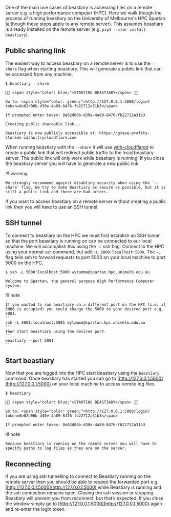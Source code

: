 
One of the main use cases of beastiary is accessing files on a remote server e.g. a high performance computer (HPC). Here we walk though the process of running beastiary on the University of Melbourne's HPC Spartan (although these steps apply to any remote server). This assumes beastiary is already installed on the remote server (e.g. `pip3 --user install beastiary`).

## Public sharing link

The easiest way to access beastiary on a remote server is to use the `--share` flag when starting beastiary. This will generate a public link that can be accessed from any machine.

<div class="termy">

```console
$ beastiary --share    

🐙🐁 <span style="color: blue;">STARTING BEASTIARY</span> 🐁🐙

Go to: <span style="color: green;">http://127.0.0.1:5000/login?token=8e02d06b-d30e-4a89-8476-fb22712a31b3</span>

If prompted enter token: 8e02d06b-d30e-4a89-8476-fb22712a31b3

Creating public shareable link...

Beastiary is now publicly accessible at: https://grave-profits-stories-idaho.trycloudflare.com
```
</div>

When running beastiary with the `--share` it will use [with-cloudflared](https://github.com/wytamma/with-cloudflared) to create a public link that will redirect public traffic to the local beastiary server. The public link will only work while beastiary is running. If you close the beastiary server you will have to generate a new public link.

!!! warning 
    
    We strongly recommend against disabling security when using the `--share` flag. We try to make Beastiary as secure as possible, but it is still a public link and there are bad actors.
    
    
If you want to access beastiary on a remote server without creating a public link then you will have to use an SSH tunnel.

## SSH tunnel

To connect to beastiary on the HPC we must first establish an SSH tunnel so that the port beastiary is running on can be connected to our local machine. We will accomplish this using the `-L` ssh flag. Connect to the HPC using your normal `ssh` command, but add `-L 5000:localhost:5000`. The `-L` flag tells ssh to forward requests to port 5000 on your local machine to port 5000 on the HPC. 

<div class="termy">

```console
$ ssh -L 5000:localhost:5000 wytamma@spartan.hpc.unimelb.edu.au

Welcome to Spartan, the general purpose High Performance Computer system.
```

</div>


!!! note
    
    If you wanted to run beastiary on a different port on the HPC (i.e. if 5000 is occupied) you could change the 5000 to your desired port e.g. 5001. 
    ```
    ssh -L 5001:localhost:5001 wytamma@spartan.hpc.unimelb.edu.au
    ```
    Then start beastiary using the desired port.
    ```
    beastiary --port 5001
    ```



## Start beastiary 

Now that you are logged into the HPC start beastiary using the `beastiary` command. Once beastiary has started you can go to [http://127.0.0.1:5000](http://127.0.0.1:5000) on your local machine to access remote log files. 

<div class="termy">

```console
$ beastiary

🐙🐁 <span style="color: blue;">STARTING BEASTIARY</span> 🐁🐙

Go to: <span style="color: green;">http://127.0.0.1:5000/login?token=8e02d06b-d30e-4a89-8476-fb22712a31b3</span>

If prompted enter token: 8e02d06b-d30e-4a89-8476-fb22712a31b3
```

</div>


!!! note

    Because beastiary is running on the remote server you will have to specify paths to log files as they are on the server. 


## Reconnecting 

If you are using ssh tunnelling to connect to Beastiary running on the remote server then you should be able to reopen the forwarded port e.g. [http://127.0.0.1:5000](http://127.0.0.1:5000) while Beastiary is running and the ssh connection remains open. Closing the ssh session or stopping Beastiary will prevent you from reconnect, but that’s expected. If you close the window simply go to [http://127.0.0.1:5000](http://127.0.0.1:5000) again and re-enter the login token.
